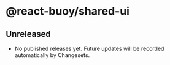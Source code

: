 # @react-buoy/shared-ui

## Unreleased

- No published releases yet. Future updates will be recorded automatically by Changesets.
